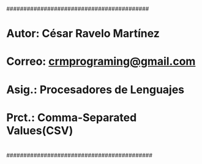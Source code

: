 ##########################################
#
# Autor:  César Ravelo Martínez
# Correo: crmprograming@gmail.com
# Asig.:  Procesadores de Lenguajes
# Prct.:  Comma-Separated Values(CSV)
#
###########################################
